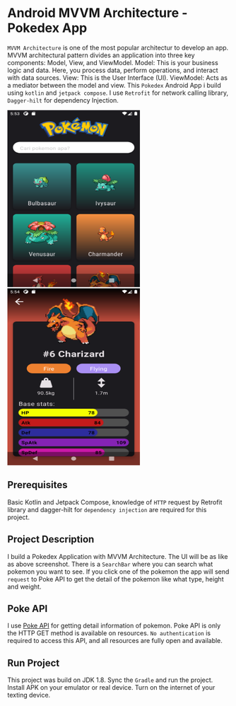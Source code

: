 # Android MVVM Architecture - Pokedex App

`MVVM Architecture` is one of the most popular architectur to develop an app. MVVM architectural pattern divides an application into three key components: Model, View, and ViewModel. Model: This is your business logic and data. Here, you process data, perform operations, and interact with data sources. View: This is the User Interface (UI). ViewModel: Acts as a mediator between the model and view.
This `Pokedex` Android App i build using `kotlin` and `jetpack compose`. I use `Retrofit` for network calling library, `Dagger-hilt` for dependency Injection.

<img src="app/src/main/res/drawable/list_screen_pokedex.png" width=300 height=400> <img src="app/src/main/res/drawable/detail_screen_pokedex.png" width=300 height=400> 

## Prerequisites

Basic Kotlin and Jetpack Compose, knowledge of `HTTP` request by Retrofit library and dagger-hilt for `dependency injection` are required for this project.

## Project Description

I build a Pokedex Application with MVVM Architecture. The UI will be as like as above screenshot. There is a `SearchBar` where you can search what pokemon you want to see. If you click one of the pokemon the app will send `request` to Poke API to get the detail of the pokemon like what type, height and weight.

## Poke API

I use [Poke API](https://pokeapi.co/) for getting detail information of pokemon. Poke API is only the HTTP GET method is available on resources. `No authentication` is required to access this API, and all resources are fully open and available.

## Run Project

This project was build on JDK 1.8. Sync the `Gradle` and run the project. Install APK on your emulator or real device. Turn on the internet of your texting device.
